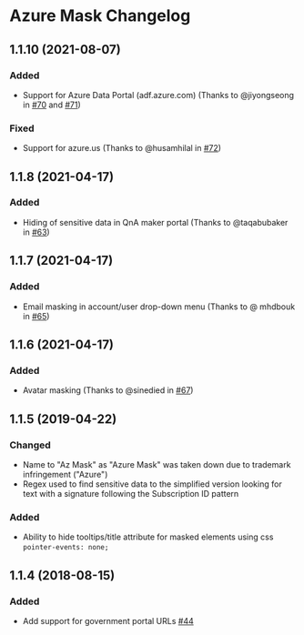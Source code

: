 # Azure Mask Changelog

## 1.1.10 (2021-08-07)

### Added

- Support for Azure Data Portal (adf.azure.com) (Thanks to @jiyongseong in [#70](https://github.com/clarkio/azure-mask/pull/70) and [#71](https://github.com/clarkio/azure-mask/pull/71))

### Fixed

- Support for azure.us (Thanks to @husamhilal in [#72](https://github.com/clarkio/azure-mask/pull/72))

## 1.1.8 (2021-04-17)

### Added

- Hiding of sensitive data in QnA maker portal (Thanks to @taqabubaker in [#63](https://github.com/clarkio/azure-mask/pull/63))

## 1.1.7 (2021-04-17)

### Added

- Email masking in account/user drop-down menu (Thanks to @
  mhdbouk in [#65](https://github.com/clarkio/azure-mask/pull/65))

## 1.1.6 (2021-04-17)

### Added

- Avatar masking (Thanks to @sinedied in [#67](https://github.com/clarkio/azure-mask/pull/67))

## 1.1.5 (2019-04-22)

### Changed

- Name to "Az Mask" as "Azure Mask" was taken down due to trademark infringement ("Azure")
- Regex used to find sensitive data to the simplified version looking for text with a signature following the Subscription ID pattern

### Added

- Ability to hide tooltips/title attribute for masked elements using css `pointer-events: none;`

<a name="1.1.4"></a>

## 1.1.4 (2018-08-15)

### Added

- Add support for government portal URLs [#44](https://github.com/clarkio/azure-mask/pull/44)
